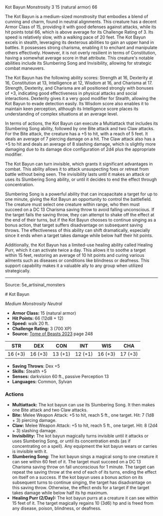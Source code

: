<MonsterName/>Kot Bayun</MonsterName>
<CreatureType/>Monstrosity</CreatureType>
<CR/>3</CR>
<AC/>15 (natural armor)</AC>
<HP/>66</HP>
<summary>The Kot Bayun is a medium-sized monstrosity that embodies a blend of cunning and charm, found in neutral alignments. This creature has a decent Armor Class of 15, providing it with good defenses against attacks, while its hit points total 66, which is above average for its Challenge Rating of 3. Its speed is relatively slow, with a walking pace of 20 feet. The Kot Bayun excels in stealth, leveraging its dexterous abilities to gain an upper hand in battles. It possesses strong charisma, enabling it to enchant and manipulate others effectively. However, it is not overly resilient in terms of Constitution, having a somewhat average score in that attribute. This creature's notable abilities include its Slumbering Song and Invisibility, allowing for strategic combat maneuvers.</summary>

<detail>

The Kot Bayun has the following ability scores: Strength at 16, Dexterity at 16, Constitution at 13, Intelligence at 12, Wisdom at 16, and Charisma at 17. Strength, Dexterity, and Charisma are all positioned strongly with bonuses of +3, indicating good effectiveness in physical attacks and social interactions. Dexterity gives it a very good modifier for Stealth, allowing the Kot Bayun to evade detection easily. Its Wisdom score also enables it to maintain keen perception, although its Intelligence score places its understanding of complex situations at an average level. 

In terms of actions, the Kot Bayun can execute a Multiattack that includes its Slumbering Song ability, followed by one Bite attack and two Claw attacks. For the Bite attack, the creature has a +5 to hit, with a reach of 5 feet. It deals an average of 7 piercing damage on a hit. The Claw attack also has a +5 to hit and deals an average of 8 slashing damage, which is slightly more damaging due to its damage dice configuration of 2d4 plus the appropriate modifier.

The Kot Bayun can turn invisible, which grants it significant advantages in combat. This ability allows it to attack unsuspecting foes or retreat from battle without being seen. The invisibility lasts until it makes an attack or uses its Slumbering Song ability, or until it decides to end the effect through concentration.

Slumbering Song is a powerful ability that can incapacitate a target for up to one minute, giving the Kot Bayun an opportunity to control the battlefield. The creature must select one creature within range, who then must succeed on a DC 13 Charisma saving throw to avoid falling unconscious. If the target fails the saving throw, they can attempt to shake off the effect at the end of their turns, but if the Kot Bayun chooses to continue singing as a bonus action, that target suffers disadvantage on subsequent saving throws. The effectiveness of this ability can shift dramatically, especially since it ends when a target takes damage while below half their hit points.

Additionally, the Kot Bayun has a limited-use healing ability called Healing Purr, which it can activate twice a day. This allows it to soothe a target within 15 feet, restoring an average of 10 hit points and curing various ailments such as diseases or conditions like blindness or deafness. This support capability makes it a valuable ally to any group when utilized strategically.</detail>



---

Source: 5e_artisinal_monsters

<statblock>
# Kot Bayun

*Medium* *Monstrosity* *Neutral*

- **Armor Class:** 15 (natural armor)
- **Hit Points:** 66 (12d8 + 12)
- **Speed:** walk 20 ft.
- **Challenge Rating:** 3 (700 XP)
- **Source:** [Tome of Beasts 2023](https://koboldpress.com/kpstore/product/tome-of-beasts-1-2023-edition/) page 248

| STR | DEX | CON | INT | WIS | CHA |
| --- | --- | --- | --- | --- | --- |
| 16 (+3) | 16 (+3) | 13 (+1) | 12 (+1) | 16 (+3) | 17 (+3) |

- **Saving Throws**: Dex +5
- **Skills:** Stealth +5
- **Senses:** darkvision 60 ft., passive Perception 13
- **Languages:** Common, Sylvan

### Actions

- **Multiattack:** The kot bayun can use its Slumbering Song. It then makes one Bite attack and two Claw attacks.
- **Bite:** Melee Weapon Attack: +5 to hit, reach 5 ft., one target. Hit: 7 (1d8 + 3) piercing damage.
- **Claw:** Melee Weapon Attack: +5 to hit, reach 5 ft., one target. Hit: 8 (2d4 + 3) slashing damage.
- **Invisibility:** The kot bayun magically turns invisible until it attacks or uses Slumbering Song, or until its concentration ends (as if concentrating on a spell). Any equipment the kot bayun wears or carries is invisible with it.
- **Slumbering Song:** The kot bayun sings a magical song to one creature it can see within 60 feet of it. The target must succeed on a DC 13 Charisma saving throw on fall unconscious for 1 minute. The target can repeat the saving throw at the end of each of its turns, ending the effect on itself on a success. If the kot bayun uses a bonus action on its subsequent turns to continue singing, the target has disadvantage on this saving throw. Otherwise, the effect ends for a target if the target takes damage while below half its hp maximum.
- **Healing Purr (2/Day):** The kot bayun purrs at a creature it can see within 15 feet of it. The target magically regains 10 (3d6) hp and is freed from any disease, poison, blindness, or deafness.
</statblock>


